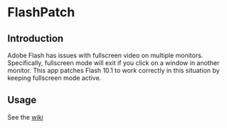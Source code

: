 FlashPatch
==========

Introduction
------------
Adobe Flash has issues with fullscreen video on multiple monitors. Specifically, fullscreen mode will exit if you click on a window in another monitor. This app patches Flash 10.1 to work correctly in this situation by keeping fullscreen mode active.

Usage
------
See the [wiki](https://github.com/Cev/FlashPatch/wiki/Usage)
